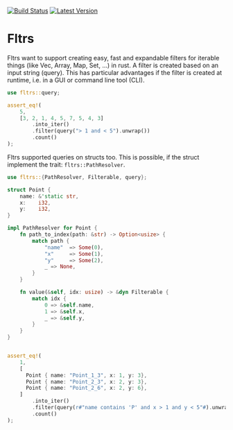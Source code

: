 [![Build Status]][Build Action] [![Latest Version]][crates.io] 

[Build Status]: https://github.com/lima1909/fltrs/actions/workflows/continuous_integration.yml/badge.svg
[Build Action]: https://github.com/lima1909/fltrs/actions
[Latest Version]: https://img.shields.io/crates/v/fltrs.svg
[crates.io]: https://crates.io/crates/fltrs

# Fltrs

Fltrs want to support creating easy, fast and expandable filters for iterable things (like Vec, Array, Map, Set, ...) in rust. A filter is created based on an input string (query). This has particular advantages if the filter is created at runtime, i.e. in a GUI or command line tool (CLI).


```rust
use fltrs::query;

assert_eq!(
    5,
    [3, 2, 1, 4, 5, 7, 5, 4, 3]
        .into_iter()
        .filter(query("> 1 and < 5").unwrap())
        .count()
);
```

Fltrs supported queries on structs too. This is possible, if the struct implement the trait: `fltrs::PathResolver`.

```rust
use fltrs::{PathResolver, Filterable, query};

struct Point {
    name: &'static str,
    x:    i32,
    y:    i32,
}

impl PathResolver for Point {
    fn path_to_index(path: &str) -> Option<usize> {
        match path {
            "name"  => Some(0),
            "x"     => Some(1),
            "y"     => Some(2),
            _ => None,
        }
    }

    fn value(&self, idx: usize) -> &dyn Filterable {
        match idx {
            0 => &self.name,
            1 => &self.x,
            _ => &self.y,
        }
    }
}


assert_eq!(
    1,
    [
      Point { name: "Point_1_3", x: 1, y: 3},
      Point { name: "Point_2_3", x: 2, y: 3},
      Point { name: "Point_2_6", x: 2, y: 6},
    ]
        .into_iter()
        .filter(query(r#"name contains 'P' and x > 1 and y < 5"#).unwrap())
        .count()
);
```
